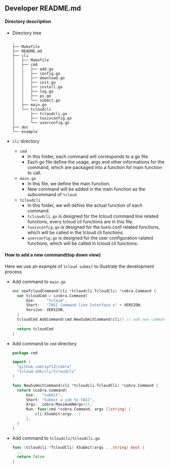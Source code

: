 ## Developer README.md

#### Directory description

+ Directory tree

  ~~~
  .
  ├── Makefile
  ├── README.md
  ├── cli
  │   ├── Makefile
  │   ├── cmd
  │   │   ├── add.go
  │   │   ├── config.go
  │   │   ├── download.go
  │   │   ├── init.go
  │   │   ├── install.go
  │   │   ├── log.go
  │   │   ├── ps.go
  │   │   └── submit.go
  │   ├── main.go
  │   └── tcloudcli
  │       ├── tcloudcli.go
  │       ├── tuxivconfig.go
  │       └── userconfig.go
  ├── doc
  └── example
  ~~~

+ `cli` directory

  + `cmd`
    + In this folder, each command will corresponds to a go file.
    + Each go file define the usage, args and other informations for the command, which are packaged into a function for main function to call.
  + `main.go`
    + In this file, we define the main function. 
    + New command will be added in the main function as the subcommand of `tcloud`
  + `tcloudcli`
    + In this folder, we will define the actual function of each command.
    + `tclcoudcli.go` is designed for the tcloud command line related functions, every tcloud cli functions are in this file.
    + `tuxivconfig.go` is designed for the tuxiv.conf related functions, which will be called in the tcloud cli functions.
    + `userconfig.go` is designed for the user configuration ralated functions, which will be called in tcloud cli functions.

#### How to add a new command(top down view)

Here we use an example of `tcloud submit` to illustrate the development process

+ Add command to `main.go`

  ~~~go
  unc newTcloudCommand(cli *tcloudcli.TcloudCli) *cobra.Command {
  	var tcloudCmd = &cobra.Command{
  		Use:     "tcloud",
  		Short:   "TACC Command-line Interface v" + VERSION,
  		Version: VERSION,
  	}
  	tcloudCmd.AddCommand(cmd.NewSubmitCommand(cli)) // add new command
  	...
  	return tcloudCmd
  }
  ~~~

+ Add command to `cmd` directory

  ~~~go
  package cmd
  
  import (
  	"github.com/spf13/cobra"
  	"tcloud-sdk/cli/tcloudcli"
  )
  
  func NewSubmitCommand(cli *tcloudcli.TcloudCli) *cobra.Command {
  	return &cobra.Command{
  		Use:   "submit",
  		Short: "Submit a job to TACC",
  		Args:  cobra.MaximumNArgs(1),
  		Run: func(cmd *cobra.Command, args []string) {
  			cli.XSubmit(args...)
  		},
  	}
  }
  ~~~

+ Add command to `tcloudcli/tcloudcli.go`

  ~~~go
  func (tcloudcli *TcloudCli) XSubmit(args ...string) bool {
  	...
  	return false
  }
  ~~~

  
